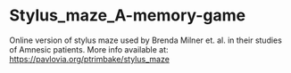 # Stylus_maze_A-memory-game
Online version of stylus maze used by Brenda Milner et. al. in their studies of Amnesic patients.
More info available at: https://pavlovia.org/ptrimbake/stylus_maze
